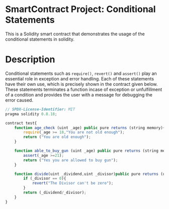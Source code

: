 # SmartContract Project: Conditional Statements

This is a Solidity smart contract that demonstrates the usage of the conditional statements in solidity.

# Description

Conditional statements such as ```require()```, ```revert()``` and ```assert()``` play an essential role in exception and error handling.
Each of these statements have their own use, which is precisely shown in the contract given below. 
These statements terminates a function incase of exception or unfulfillment of a condition and provides the user with a message for debugging the error caused.

```javascript
// SPDX-License-Identifier: MIT
pragma solidity 0.8.18;

contract test{
    function age_check (uint _age) public pure returns (string memory){
        require(_age >= 18,"You are not old enough");
        return ("You are old enough");
    }

    function able_to_buy_gun (uint _age) public pure returns (string memory){
        assert(_age >=21);
        return ("Yes you are allowed to buy gun");
    }

    function divide(uint _dividend,uint _divisor)public pure returns (uint){
        if (_divisor == 0){
            revert("The Divisor can't be zero");
        }
        return (_dividend/_divisor);
    }
}
```
